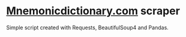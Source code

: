 # [Mnemonicdictionary.com](https://mnemonicdictionary.com/)  scraper
Simple script created with Requests, BeautifulSoup4 and Pandas.
